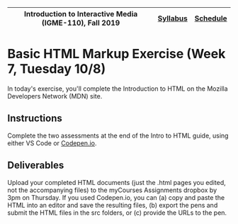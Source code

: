 |  Introduction to Interactive Media (IGME-110), Fall 2019 | [Syllabus](https://lawleyfall2019.github.io/110-fall2019/) | [Schedule](https://lawleyfall2019.github.io/110-fall2019/schedule.html#week7) |
|----|----|----|


# Basic HTML Markup Exercise (Week 7, Tuesday 10/8)

In today's exercise, you'll complete the Introduction to HTML on the Mozilla Developers Network (MDN) site. 

## Instructions
Complete the two assessments at the end of the Intro to HTML guide, using either VS Code or [Codepen.io](https://codepen.io/). 

## Deliverables

Upload your completed HTML documents (just the .html pages you edited, not the accompanying files) to the myCourses Assignments dropbox by 3pm on Thursday. If you used Codepen.io, you can (a) copy and paste the HTML into an editor and save the resulting files, (b) export the pens and submit the HTML files in the src folders, or (c) provide the URLs to the pen. 
